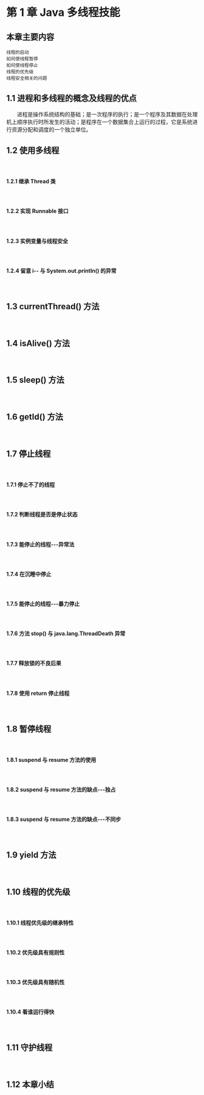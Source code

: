 # 第 1 章 Java 多线程技能

## 本章主要内容
	线程的启动
	如何使线程暂停
	如何使线程停止
	线程的优先级
	线程安全相关的问题

## 1.1 进程和多线程的概念及线程的优点
　　进程是操作系统结构的基础；是一次程序的执行；是一个程序及其数据在处理机上顺序执行时所发生的活动；是程序在一个数据集合上运行的过程，它是系统进行资源分配和调度的一个独立单位。

## 1.2 使用多线程
　　

#### 1.2.1 继承 Thread 类
　　


#### 1.2.2 实现 Runnable 接口
　　


#### 1.2.3 实例变量与线程安全
　　

#### 1.2.4 留意 i-- 与 System.out.println() 的异常
　　

## 1.3 currentThread() 方法
　　

## 1.4 isAlive() 方法
　　

## 1.5 sleep() 方法
　　

## 1.6 getId() 方法
　　

## 1.7 停止线程
　　


#### 1.7.1 停止不了的线程
　　

#### 1.7.2 判断线程是否是停止状态
　　

#### 1.7.3 能停止的线程---异常法
　　

#### 1.7.4 在沉睡中停止
　　

#### 1.7.5 能停止的线程---暴力停止
　　

#### 1.7.6 方法 stop() 与 java.lang.ThreadDeath 异常
　　

#### 1.7.7 释放锁的不良后果
　　

#### 1.7.8 使用 return 停止线程
　　


## 1.8 暂停线程
　　

#### 1.8.1 suspend 与 resume 方法的使用
　　

#### 1.8.2 suspend 与 resume 方法的缺点---独占
　　

#### 1.8.3 suspend 与 resume 方法的缺点---不同步
　　


## 1.9 yield 方法
　　

## 1.10 线程的优先级
　　


#### 1.10.1 线程优先级的继承特性
　　

#### 1.10.2 优先级具有规则性
　　

#### 1.10.3 优先级具有随机性
　　


#### 1.10.4 看谁运行得快
　　


## 1.11 守护线程
　　

## 1.12 本章小结
　　




